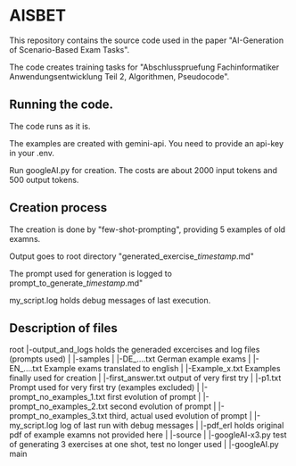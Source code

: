 # AISBET

This repository contains the source code used in the paper "AI-Generation of Scenario-Based Exam Tasks".

The code creates training tasks for "Abschlusspruefung Fachinformatiker Anwendungsentwicklung Teil 2, Algorithmen, Pseudocode".


## Running the code.

The code runs as it is.

The examples are created with gemini-api. You need to provide an api-key in your .env.

Run googleAI.py for creation. The costs are about 2000 input tokens and 500 output tokens.

## Creation process

The creation is done by "few-shot-prompting", providing 5 examples of old examns.

Output goes to root directory "generated_exercise_*timestamp*.md"

The prompt used for generation is logged to prompt_to_generate_*timestamp*.md"

my_script.log holds debug messages of last execution.

## Description of files
root
|-output_and_logs holds the generaded excercises and log files (prompts used)
|
|-samples
| |-DE_....txt German example exams
| |-EN_....txt Example exams translated to english
| |-Example_x.txt Examples finally used for creation
| |-first_answer.txt output of very first try
| |-p1.txt Prompt used for very first try (examples excluded)
| |-prompt_no_examples_1.txt first evolution of prompt
| |-prompt_no_examples_2.txt second evolution of prompt
| |-prompt_no_examples_3.txt third, actual used evolution of prompt
| |-my_script.log log of last run with debug messages
| |-pdf_erl holds original pdf of example examns not provided here
|
|-source
| |-googleAI-x3.py test of generating 3 exercises at one shot, test no longer used
| |-googleAI.py main


